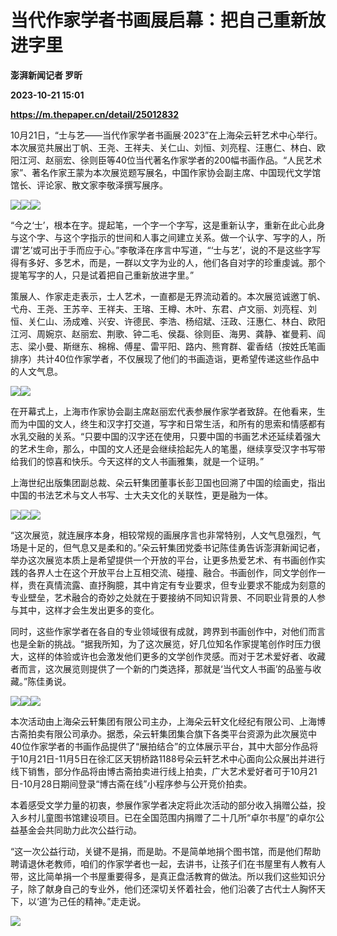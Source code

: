 # 当代作家学者书画展启幕：把自己重新放进字里
**澎湃新闻记者 罗昕**

**2023-10-21 15:01**

**https://m.thepaper.cn/detail/25012832**

10月21日，“士与艺——当代作家学者书画展·2023”在上海朵云轩艺术中心举行。本次展览共展出丁帆、王尧、王祥夫、关仁山、刘恒、刘亮程、汪惠仁、林白、欧阳江河、赵丽宏、徐则臣等40位当代著名作家学者的200幅书画作品。“人民艺术家”、著名作家王蒙为本次展览题写展名，中国作家协会副主席、中国现代文学馆馆长、评论家、散文家李敬泽撰写展序。

![](https://imagecloud.thepaper.cn/thepaper/image/275/61/238.jpg)![](https://imagecloud.thepaper.cn/thepaper/image/275/61/239.jpg)![](https://imagecloud.thepaper.cn/thepaper/image/275/61/240.jpg)

“今之‘士’，根本在字。提起笔，一个字一个字写，这是重新认字，重新在此心此身与这个字、与这个字指示的世间和人事之间建立关系。做一个认字、写字的人，所谓‘艺’或可出于手而应于心。”李敬泽在序言中写道，“‘士与艺’，说的不是这些字写得有多好、多艺术，而是，一群以文字为业的人，他们各自对字的珍重虔诚。那个提笔写字的人，只是试着把自己重新放进字里。”

策展人、作家走走表示，士人艺术，一直都是无界流动着的。本次展览诚邀丁帆、弋舟、王尧、王苏辛、王祥夫、王瑢、王樽、木叶、东君、卢文丽、刘亮程、刘恒、关仁山、汤成难、兴安、许德民、李浩、杨绍斌、汪政、汪惠仁、林白、欧阳江河、周婉京、赵丽宏、荆歌、钟二毛、侯磊、徐则臣、海男、龚静、崔曼莉、阎志、梁小曼、斯继东、棉棉、傅星、雷平阳、路内、熊育群、霍香结（按姓氏笔画排序）共计40位作家学者，不仅展现了他们的书画造诣，更希望传递这些作品中的人文气息。

![](https://imagecloud.thepaper.cn/thepaper/image/275/61/241.jpg)![](https://imagecloud.thepaper.cn/thepaper/image/275/61/242.jpg)

在开幕式上，上海市作家协会副主席赵丽宏代表参展作家学者致辞。在他看来，生而为中国的文人，终生和汉字打交道，写字和日常生活，和所有的思索和情感都有水乳交融的关系。“只要中国的汉字还在使用，只要中国的书画艺术还延续着强大的艺术生命，那么，中国的文人还是会继续拾起先人的笔墨，继续享受汉字书写带给我们的惊喜和快乐。今天这样的文人书画雅集，就是一个证明。”

上海世纪出版集团副总裁、朵云轩集团董事长彭卫国也回溯了中国的绘画史，指出中国的书法艺术与文人书写、士大夫文化的关联性，更是融为一体。

![](https://imagecloud.thepaper.cn/thepaper/image/275/61/243.jpg)![](https://imagecloud.thepaper.cn/thepaper/image/275/61/244.jpg)![](https://imagecloud.thepaper.cn/thepaper/image/275/61/245.jpg)

“这次展览，就连展序本身，相较常规的画展序言也非常特别，人文气息强烈，气场是十足的，但气息又是柔和的。”朵云轩集团党委书记陈佳勇告诉澎湃新闻记者，举办这次展览本质上是希望提供一个开放的平台，让更多热爱艺术、有书画创作实践的各界人士在这个开放平台上互相交流、碰撞、融合。书画创作，同文学创作一样，贵在真情流露、直抒胸臆，其中肯定有专业要求，但专业要求不能成为刻意的专业壁垒，艺术融合的奇妙之处就在于要接纳不同知识背景、不同职业背景的人参与其中，这样才会生发出更多的变化。

同时，这些作家学者在各自的专业领域很有成就，跨界到书画创作中，对他们而言也是全新的挑战。“据我所知，为了这次展览，好几位知名作家提笔创作时压力很大，这样的体验或许也会激发他们更多的文学创作灵感。而对于艺术爱好者、收藏者而言，这次展览则提供了一个新的门类选择，那就是‘当代文人书画’的品鉴与收藏。”陈佳勇说。

![](https://imagecloud.thepaper.cn/thepaper/image/275/61/246.jpg)![](https://imagecloud.thepaper.cn/thepaper/image/275/61/247.jpg)![](https://imagecloud.thepaper.cn/thepaper/image/275/61/248.jpg)

本次活动由上海朵云轩集团有限公司主办，上海朵云轩文化经纪有限公司、上海博古斋拍卖有限公司承办。据悉，朵云轩集团集合旗下各类平台资源为此次展览中40位作家学者的书画作品提供了“展拍结合”的立体展示平台，其中大部分作品将于10月21日-11月5日在徐汇区天钥桥路1188号朵云轩艺术中心面向公众展出并进行线下销售，部分作品将由博古斋拍卖进行线上拍卖，广大艺术爱好者可于10月21日-10月28日期间登录“博古斋在线”小程序参与公开竞价拍卖。

本着感受文学力量的初衷，参展作家学者决定将此次活动的部分收入捐赠公益，投入乡村儿童图书馆建设项目。已在全国范围内捐赠了二十几所“卓尔书屋”的卓尔公益基金会共同助力此次公益行动。

“这一次公益行动，关键不是捐，而是助。不是简单地捐个图书馆，而是他们帮助聘请退休老教师，咱们的作家学者也一起，去讲书，让孩子们在书屋里有人教有人带，这比简单捐一个书屋重要得多，是真正盘活教育的做法。所以我们这些知识分子，除了献身自己的专业外，他们还深切关怀着社会，他们沿袭了古代士人胸怀天下，以‘道’为己任的精神。”走走说。

![](https://imagecloud.thepaper.cn/thepaper/image/275/61/249.jpg)